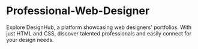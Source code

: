 # Professional-Web-Designer
Explore DesignHub, a platform showcasing web designers' portfolios. With just HTML and CSS, discover talented professionals and easily connect for your design needs.
